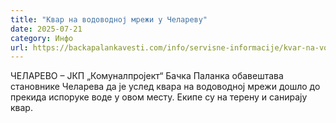 ```yaml
---
title: "Квар на водоводној мрежи у Челареву"
date: 2025-07-21
category: Инфо
url: https://backapalankavesti.com/info/servisne-informacije/kvar-na-vodovodnoj-mrezi-u-celarevu-2/
---
```


ЧЕЛАРЕВО – ЈКП „Комуналпројект“ Бачка Паланка обавештава становнике Челарева да је услед квара на водоводној мрежи дошло до прекида испоруке воде у овом месту. Екипе су на терену и санирају квар.
